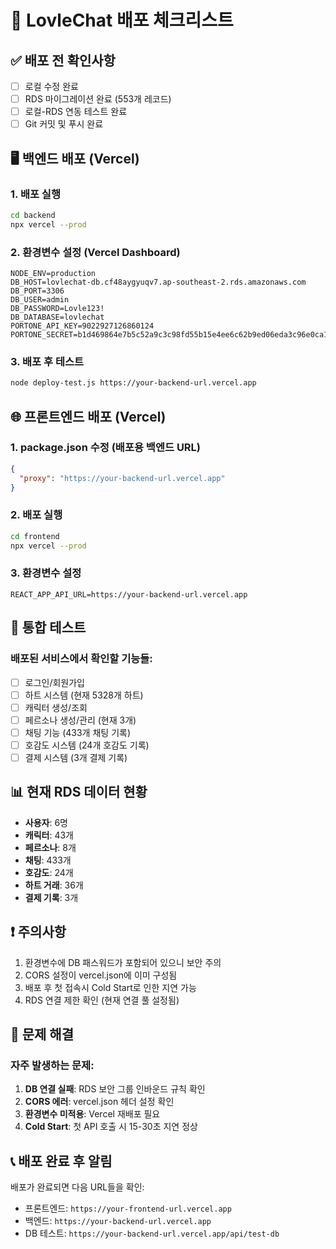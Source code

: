 # 🚀 LovleChat 배포 체크리스트

## ✅ 배포 전 확인사항
- [ ] 로컬 수정 완료
- [ ] RDS 마이그레이션 완료 (553개 레코드)
- [ ] 로컬-RDS 연동 테스트 완료
- [ ] Git 커밋 및 푸시 완료

## 🖥️ 백엔드 배포 (Vercel)
### 1. 배포 실행
```bash
cd backend
npx vercel --prod
```

### 2. 환경변수 설정 (Vercel Dashboard)
```
NODE_ENV=production
DB_HOST=lovlechat-db.cf48aygyuqv7.ap-southeast-2.rds.amazonaws.com
DB_PORT=3306
DB_USER=admin
DB_PASSWORD=Lovle123!
DB_DATABASE=lovlechat
PORTONE_API_KEY=9022927126860124
PORTONE_SECRET=b1d469864e7b5c52a9c3c98fd55b15e4ee6c62b9ed06eda3c96e0ca1e29ee77ad78e56e0b3a6
```

### 3. 배포 후 테스트
```bash
node deploy-test.js https://your-backend-url.vercel.app
```

## 🌐 프론트엔드 배포 (Vercel)
### 1. package.json 수정 (배포용 백엔드 URL)
```json
{
  "proxy": "https://your-backend-url.vercel.app"
}
```

### 2. 배포 실행
```bash
cd frontend
npx vercel --prod
```

### 3. 환경변수 설정
```
REACT_APP_API_URL=https://your-backend-url.vercel.app
```

## 🧪 통합 테스트
### 배포된 서비스에서 확인할 기능들:
- [ ] 로그인/회원가입
- [ ] 하트 시스템 (현재 5328개 하트)
- [ ] 캐릭터 생성/조회
- [ ] 페르소나 생성/관리 (현재 3개)
- [ ] 채팅 기능 (433개 채팅 기록)
- [ ] 호감도 시스템 (24개 호감도 기록)
- [ ] 결제 시스템 (3개 결제 기록)

## 📊 현재 RDS 데이터 현황
- **사용자**: 6명
- **캐릭터**: 43개
- **페르소나**: 8개  
- **채팅**: 433개
- **호감도**: 24개
- **하트 거래**: 36개
- **결제 기록**: 3개

## ❗ 주의사항
1. 환경변수에 DB 패스워드가 포함되어 있으니 보안 주의
2. CORS 설정이 vercel.json에 이미 구성됨
3. 배포 후 첫 접속시 Cold Start로 인한 지연 가능
4. RDS 연결 제한 확인 (현재 연결 풀 설정됨)

## 🔧 문제 해결
### 자주 발생하는 문제:
1. **DB 연결 실패**: RDS 보안 그룹 인바운드 규칙 확인
2. **CORS 에러**: vercel.json 헤더 설정 확인
3. **환경변수 미적용**: Vercel 재배포 필요
4. **Cold Start**: 첫 API 호출 시 15-30초 지연 정상

## 📞 배포 완료 후 알림
배포가 완료되면 다음 URL들을 확인:
- 프론트엔드: `https://your-frontend-url.vercel.app`
- 백엔드: `https://your-backend-url.vercel.app`
- DB 테스트: `https://your-backend-url.vercel.app/api/test-db` 